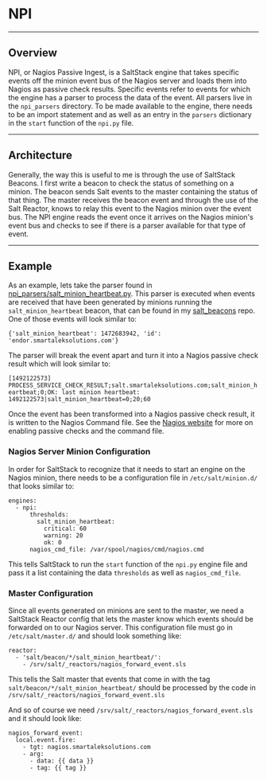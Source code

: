 # NPI
---
## Overview
NPI, or Nagios Passive Ingest, is a SaltStack engine that takes specific events off the minion event bus of the Nagios server and loads them into Nagios as passive check results. Specific events refer to events for which the engine has a parser to process the data of the event. All parsers live in the `npi_parsers` directory. To be made available to the engine, there needs to be an import statement and as well as an entry in the `parsers` dictionary in the `start` function of the `npi.py` file.

---
## Architecture
Generally, the way this is useful to me is through the use of SaltStack Beacons. I first write a beacon to check the status of something on a minion. The beacon sends Salt events to the master containing the status of that thing. The master receives the beacon event and through the use of the Salt Reactor, knows to relay this event to the Nagios minion over the event bus. The NPI engine reads the event once it arrives on the Nagios minion's event bus and checks to see if there is a parser available for that type of event.

---
## Example
As an example, lets take the parser found in [npi_parsers/salt_minion_heartbeat.py](https://github.com/alektant/npi/blob/master/npi_parsers/salt_minion_heartbeat.py). This parser is executed when events are received that have been generated by minions running the `salt_minion_heartbeat` beacon, that can be found in my [salt_beacons](https://github.com/alektant/salt_beacons) repo. One of those events will look similar to:

`{'salt_minion_heartbeat': 1472683942, 'id': 'endor.smartaleksolutions.com'}`

The parser will break the event apart and turn it into a Nagios passive check result which will look similar to:

`[1492122573] PROCESS_SERVICE_CHECK_RESULT;salt.smartaleksolutions.com;salt_minion_heartbeat;0;OK: last minion heartbeat: 1492122573|salt_minion_heartbeat=0;20;60`

Once the event has been transformed into a Nagios passive check result, it is written to the Nagios Command file. See the [Nagios website](https://assets.nagios.com/downloads/nagioscore/docs/nagioscore/3/en/passivechecks.html) for more on enabling passive checks and the command file.

### Nagios Server Minion Configuration
In order for SaltStack to recognize that it needs to start an engine on the Nagios minion, there needs to be a configuration file in `/etc/salt/minion.d/` that looks similar to:

```
engines:
  - npi:
      thresholds:
        salt_minion_heartbeat:
          critical: 60
          warning: 20
          ok: 0
      nagios_cmd_file: /var/spool/nagios/cmd/nagios.cmd
```

This tells SaltStack to run the `start` function of the `npi.py` engine file and pass it a list containing the data `thresholds` as well as `nagios_cmd_file`.

### Master Configuration
Since all events generated on minions are sent to the master, we need a SaltStack Reactor config that lets the master know which events should be forwarded on to our Nagios server. This configuration file must go in `/etc/salt/master.d/` and should look something like:

```
reactor:
  - 'salt/beacon/*/salt_minion_heartbeat/':
    - /srv/salt/_reactors/nagios_forward_event.sls
```

This tells the Salt master that events that come in with the tag `salt/beacon/*/salt_minion_heartbeat/` should be processed by the code in `/srv/salt/_reactors/nagios_forward_event.sls`

And so of course we need `/srv/salt/_reactors/nagios_forward_event.sls` and it should look like:
```
nagios_forward_event:
  local.event.fire:
    - tgt: nagios.smartaleksolutions.com
    - arg:
      - data: {{ data }}
      - tag: {{ tag }}
```
